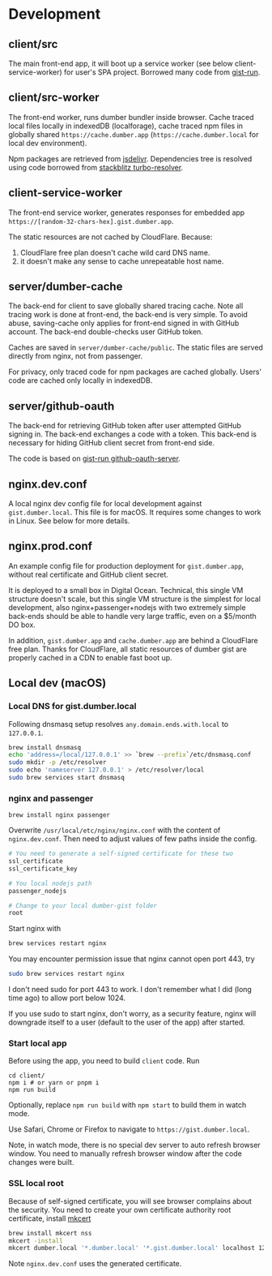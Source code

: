 # Development

## client/src

The main front-end app, it will boot up a service worker (see below client-service-worker) for user's SPA project. Borrowed many code from [gist-run](https://github.com/gist-run).

## client/src-worker

The front-end worker, runs dumber bundler inside browser. Cache traced local files locally in indexedDB (localforage), cache traced npm files in globally shared `https://cache.dumber.app` (`https://cache.dumber.local` for local dev environment).

Npm packages are retrieved from [jsdelivr](https://www.jsdelivr.com). Dependencies tree is resolved using code borrowed from [stackblitz turbo-resolver](https://github.com/stackblitz/core/tree/master/turbo-resolver).

## client-service-worker

The front-end service worker, generates responses for embedded app `https://[random-32-chars-hex].gist.dumber.app`.

The static resources are not cached by CloudFlare. Because:
1. CloudFlare free plan doesn't cache wild card DNS name.
2. it doesn't make any sense to cache unrepeatable host name.

## server/dumber-cache

The back-end for client to save globally shared tracing cache. Note all tracing work is done at front-end, the back-end is very simple. To avoid abuse, saving-cache only applies for front-end signed in with GitHub account. The back-end double-checks user GitHub token.

Caches are saved in `server/dumber-cache/public`. The static files are served directly from nginx, not from passenger.

For privacy, only traced code for npm packages are cached globally. Users' code are cached only locally in indexedDB.

## server/github-oauth

The back-end for retrieving GitHub token after user attempted GitHub signing in. The back-end exchanges a code with a token. This back-end is necessary for hiding GitHub client secret from front-end side.

The code is based on [gist-run github-oauth-server](https://github.com/gist-run/github-oauth-server).

## nginx.dev.conf

A local nginx dev config file for local development against `gist.dumber.local`. This file is for macOS. It requires some changes to work in Linux. See below for more details.

## nginx.prod.conf

An example config file for production deployment for `gist.dumber.app`, without real certificate and GitHub client secret.

It is deployed to a small box in Digital Ocean. Technical, this single VM structure doesn't scale, but this single VM structure is the simplest for local development, also nginx+passenger+nodejs with two extremely simple back-ends should be able to handle very large traffic, even on a $5/month DO box.

In addition, `gist.dumber.app` and `cache.dumber.app` are behind a CloudFlare free plan. Thanks for CloudFlare, all static resources of dumber gist are properly cached in a CDN to enable fast boot up.

## Local dev (macOS)

### Local DNS for gist.dumber.local

Following dnsmasq setup resolves `any.domain.ends.with.local` to `127.0.0.1`.

```sh
brew install dnsmasq
echo 'address=/local/127.0.0.1' >> `brew --prefix`/etc/dnsmasq.conf
sudo mkdir -p /etc/resolver
sudo echo 'nameserver 127.0.0.1' > /etc/resolver/local
sudo brew services start dnsmasq
```

### nginx and passenger

    brew install nginx passenger

Overwrite `/usr/local/etc/nginx/nginx.conf` with the content of `nginx.dev.conf`.
Then need to adjust values of few paths inside the config.

```sh
# You need to generate a self-signed certificate for these two
ssl_certificate
ssl_certificate_key

# You local nodejs path
passenger_nodejs

# Change to your local dumber-gist folder
root
```

Start nginx with

```sh
brew services restart nginx
```

You may encounter permission issue that nginx cannot open port 443, try

```sh
sudo brew services restart nginx
```

I don't need sudo for port 443 to work. I don't remember what I did (long time ago) to allow port below 1024.

If you use sudo to start nginx, don't worry, as a security feature, nginx will downgrade itself to a user (default to the user of the app) after started.

### Start local app

Before using the app, you need to build `client` code. Run

    cd client/
    npm i # or yarn or pnpm i
    npm run build

Optionally, replace `npm run build` with `npm start` to build them in watch mode.

Use Safari, Chrome or Firefox to navigate to `https://gist.dumber.local`.

Note, in watch mode, there is no special dev server to auto refresh browser window. You need to manually refresh browser window after the code changes were built.

### SSL local root

Because of self-signed certificate, you will see browser complains about the security. You need to create your own certificate authority root certificate, install [mkcert](https://github.com/FiloSottile/mkcert)

```bash
brew install mkcert nss
mkcert -install
mkcert dumber.local '*.dumber.local' '*.gist.dumber.local' localhost 127.0.0.1 ::1
```

Note `nginx.dev.conf` uses the generated certificate.


